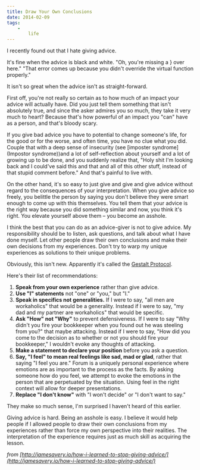 ```yaml
---
title: Draw Your Own Conclusions
date: 2014-02-09
tags:
    -
        life
---
```


I recently found out that I hate giving advice.

It's fine when the advice is black and white. "Oh, you're missing a } over here." "That error comes up because you didn't override the virtual function properly."

It isn't so great when the advice isn't as straight-forward.

First off, you're not really so certain as to how much of an impact your advice will actually have. Did you just tell them something that isn't absolutely true, and since the asker admires you so much, they take it very much to heart? Because that's how powerful of an impact you "can" have as a person, and that's bloody scary.

If you give bad advice you have to potential to change someone's life, for the good or for the worse, and often time, you have no clue what you did. Couple that with a deep sense of insecurity (see [imposter syndrome](Impostor syndrome))and a lot of self-reflection about yourself and a lot of growing up to be done, and you suddenly realize that, "Holy shit I'm looking back and I could've said this and that and all of this other stuff, instead of that stupid comment before." And that's painful to live with.

On the other hand, it's so easy to just give and give and give advice without regard to the consequences of your interpretation. When you give advice so freely, you belittle the person by saying you don't believe they were smart enough to come up with this themselves. You tell them that your advice is the right way because you did something similar and now, you think it's right. You elevate yourself above them &ndash; you become an asshole.

I think the best that you can do as an advice-giver is not to give advice. My responsibility should be to listen, ask questions, and talk about what I have done myself. Let other people draw their own conclusions and make their own decisions from my experiences. Don't try to warp my unique experiences as solutions to their unique problems.

Obviously, this isn't new. Apparently it's called the [Gestalt Protocol](http://chiefoptimizer.com/357/entrepreneur/gestalt-protocol/#axzz2sfUTXeWF).

Here's their list of recommendations:

1. **Speak from your own experience** rather than give advice.
2. **Use "I" statements** not "one" or "you," but "I."
3. **Speak in specifics not generalities.** If I were to say, "all men are workaholics" that would be a generality. Instead if I were to say, "my dad and my partner are workaholics" that would be specific.
4. **Ask "How" not "Why"** to prevent defensiveness. If I were to say "Why didn't you fire your bookkeeper when you found out he was steeling from you?" that maybe attacking. Instead if I were to say, "How did you come to the decision as to whether or not you should fire your bookkeeper," I wouldn't evoke any thoughts of attacking.
5. **Make a statement to declare your position** before you ask a question.
6. **Say, "I feel" to mean real feelings like sad, mad or glad**, rather that saying "I feel you are." Forum is a uniquely personal experience where emotions are as important to the process as the facts. By asking someone how do you feel, we attempt to evoke the emotions in the person that are perpetuated by the situation. Using feel in the right context will allow for deeper presentations.
7. **Replace "I don't know"** with "I won't decide" or "I don't want to say."

They make so much sense, I'm surprised I haven't heard of this earlier.

Giving advice is hard. Being an asshole is easy. I believe it would help people if I allowed people to draw their own conclusions from my experiences rather than force my own perspective into their realities. The interpretation of the experience requires just as much skill as acquiring the lesson.


*from [http://jamesavery.io/how-i-learned-to-stop-giving-advice/](http://jamesavery.io/how-i-learned-to-stop-giving-advice/)*
